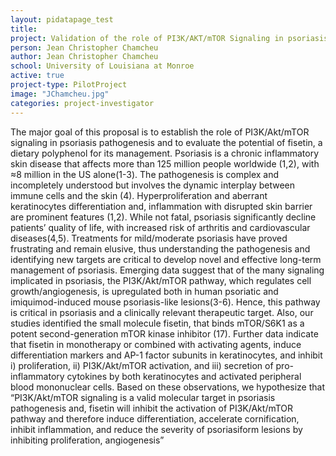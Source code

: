```yaml
---
layout: pidatapage_test
title:
project: Validation of the role of PI3K/AKT/mTOR Signaling in psoriasis and its targeting by fisetin
person: Jean Christopher Chamcheu
author: Jean Christopher Chamcheu
school: University of Louisiana at Monroe
active: true
project-type: PilotProject
image: "JChamcheu.jpg"
categories: project-investigator
---
```


<p>The major goal of this proposal is to establish the role of PI3K/Akt/mTOR signaling in psoriasis pathogenesis and to evaluate the potential of fisetin, a dietary polyphenol for its management. Psoriasis is a chronic inflammatory skin disease that affects more than 125 million people worldwide (1,2), with ≈8 million in the US alone(1-3). The pathogenesis is complex and incompletely understood but involves the dynamic interplay between immune cells and the skin (4). Hyperproliferation and aberrant keratinocytes differentiation and, inflammation with disrupted skin barrier are prominent features (1,2). While not fatal, psoriasis significantly decline patients’ quality of life, with increased risk of arthritis and cardiovascular diseases(4,5). Treatments for mild/moderate psoriasis have proved frustrating and remain elusive, thus understanding the pathogenesis and identifying new targets are critical to develop novel and effective long-term management of psoriasis. Emerging data suggest that of the many signaling implicated in psoriasis, the PI3K/Akt/mTOR pathway, which regulates cell growth/angiogenesis, is upregulated both in human psoriatic and imiquimod-induced mouse psoriasis-like lesions(3-6). Hence, this pathway is critical in psoriasis and a clinically relevant therapeutic target. Also, our studies identified the small molecule fisetin, that binds mTOR/S6K1 as a potent second-generation mTOR kinase inhibitor (17). Further data indicate that fisetin in monotherapy or combined with activating agents, induce differentiation markers and AP-1 factor subunits in keratinocytes, and inhibit i) proliferation, ii) PI3K/Akt/mTOR activation, and iii) secretion of pro-inflammatory cytokines by both keratinocytes and activated peripheral blood mononuclear cells. Based on these observations, we hypothesize that “PI3K/Akt/mTOR signaling is a valid molecular target in psoriasis pathogenesis and, fisetin will inhibit the activation of PI3K/Akt/mTOR pathway and therefore induce differentiation, accelerate cornification, inhibit inflammation, and reduce the severity of psoriasiform lesions by inhibiting proliferation, angiogenesis”</p>
